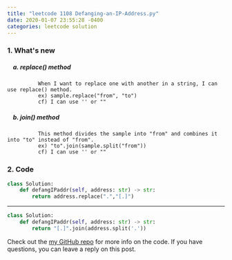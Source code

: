```yaml
---
title: "leetcode 1108 Defanging-an-IP-Address.py"
date: 2020-01-07 23:55:28 -0400
categories: leetcode solution
---
```


### 1. What's new
##### &nbsp;&nbsp;&nbsp;&nbsp;a. replace() method
              When I want to replace one with another in a string, I can use replace() method.
              ex) sample.replace("from", "to")  
              cf) I can use '' or ""
##### &nbsp;&nbsp;&nbsp;&nbsp;b. join() method
              This method divides the sample into "from" and combines it into "to" instead of "from".
              ex) "to".join(sample.split("from"))    
              cf) I can use '' or ""
### 2. Code
```python
class Solution:  
    def defangIPaddr(self, address: str) -> str:  
        return address.replace(".","[.]")  
```
---

```python
class Solution:  
    def defangIPaddr(self, address: str) -> str:  
        return "[.]".join(address.split('.'))  
```

Check out the [my GitHub repo][hyuk-gh] for more info on the code. If you have questions, you can leave a reply on this post.

[hyuk-gh]:   https://github.com/dlgur1994/StudyAlgorithms/tree/master/leetcode
